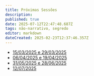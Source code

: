 ```yaml
---
title: Próximas Sessões
description: 
published: true
date: 2025-07-12T22:47:48.687Z
tags: não-narrativo, segredo
editor: markdown
dateCreated: 2025-02-23T12:37:46.357Z
---
```


- [15/03/2025 e 29/03/2025](/mestre/proximo/15032025)
- [06/04/2025 e 19/04/2025](/mestre/proximo/06042025)
- [31/05/2025 e 28/06/2025](/mestre/proximo/31052025)
- [12/07/2025](/mestre/proximo/12072025)